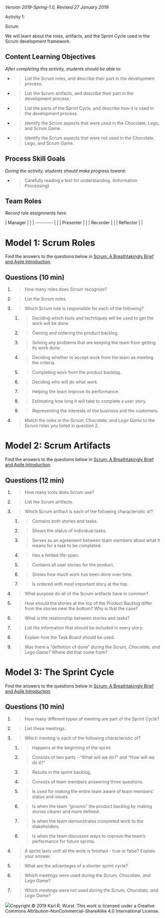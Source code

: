 *Version 2019-Spring-1.0, Revised 27 January 2019*

Activity 1:

Scrum

We will learn about the roles, artifacts, and the Sprint Cycle used in
the Scrum development framework.

## Content Learning Objectives

*After completing this activity, students should be able to:*

  - > List the Scrum roles, and describe their part in the development
    > process.

  - > List the Scrum artifacts, and describe their part in the
    > development process.

  - > List the parts of the Sprint Cycle, and describe how it is used in
    > the development process.

  - > Identify the Scrum aspects that were used in the Chocolate, Lego,
    > and Scrum Game.

  - > Identify the Scrum aspects that were not used in the Chocolate,
    > Lego, and Scrum Game.

##  Process Skill Goals

*During the activity, students should make progress toward:*

  - > Carefully reading a text for understanding. (Information
    > Processing)

## Team Roles

*Record role assignments here.*

| Manager   |  |
| --------- |  |
| Presenter |  |
| Recorder  |  |
| Reflector |  |

# Model 1: Scrum Roles

Find the answers to the questions below in
[<span class="underline">Scrum: A Breathtakingly Brief and Agile
Introduction</span>](https://www.agilelearninglabs.com/resources/scrum-introduction/).

## Questions (10 min)

1.  > How many roles does Scrum recognize?

2.  > List the Scrum roles.

3.  > Which Scrum role is responsible for each of the following?
    
    1.  > Deciding which tools and techniques will be used to get the
        > work will be done.
    
    2.  > Owning and ordering the product backlog.
    
    3.  > Solving any problems that are keeping the team from getting
        > its work done.
    
    4.  > Deciding whether to accept work from the team as meeting the
        > criteria.
    
    5.  > Completing work from the product backlog.
    
    6.  > Deciding who will do what work.
    
    7.  > Helping the team improve its performance.
    
    8.  > Estimating how long it will take to complete a user story.
    
    9.  > Representing the interests of the business and the customers.

4.  > Match the roles in the *Scrum, Chocolate, and Lego Game* to the
    > Scrum roles you listed in question 2.

# Model 2: Scrum Artifacts

Find the answers to the questions below in
[<span class="underline">Scrum: A Breathtakingly Brief and Agile
Introduction</span>](https://www.agilelearninglabs.com/resources/scrum-introduction/).

## Questions (12 min)

1.  > How many tools does Scrum use?

2.  > List the Scrum artifacts.

3.  > Which Scrum artifact is each of the following characteristic of?
    
    1.  > Contains both stories and tasks.
    
    2.  > Shows the status of individual tasks.
    
    3.  > Serves as an agreement between team members about what it
        > means for a task to be completed.
    
    4.  > Has a limited life-span.
    
    5.  > Contains all user stories for the product.
    
    6.  > Shows how much work has been done over time.
    
    7.  > Is ordered with most important story at the top.

4.  > What purpose do all of the Scrum artifacts have in common?

5.  > How should the stories at the top of the Product Backlog differ
    > from the stories near the bottom? Why is that the case?

6.  > What is the relationship between stories and tasks?

7.  > List the information that should be included in every story.

8.  > Explain how the Task Board should be used.

9.  > Was there a “definition of done” during the *Scrum, Chocolate, and
    > Lego Game?* Where did that come from?

# Model 3: The Sprint Cycle

Find the answers to the questions below in
[<span class="underline">Scrum: A Breathtakingly Brief and Agile
Introduction</span>](https://www.agilelearninglabs.com/resources/scrum-introduction/).

## Questions (10 min)

1.  > How many different types of meeting are part of the Sprint Cycle?

2.  > List these meetings.

3.  > Which meeting is each of the following characteristic of?
    
    1.  > Happens at the beginning of the sprint.
    
    2.  > Consists of two parts - “What will we do?” and “How will we do
        > it?”
    
    3.  > Results in the sprint backlog.
    
    4.  > Consists of team members answering three questions.
    
    5.  > Is used for making the entire team aware of team members’
        > status and issues.
    
    6.  > Is when the team “grooms” the product backlog by making
        > stories clearer and more defined.
    
    7.  > Is when the team demonstrates completed work to the
        > stakeholders.
    
    8.  > Is when the team discusses ways to improve the team’s
        > performance for future sprints.

4.  > A sprint lasts until all the work is finished - true or false?
    > Explain your answer.

5.  > What are the advantages of a shorter sprint cycle?

6.  > Which meetings were used during the *Scrum, Chocolate, and Lego
    > Game*?

7.  > Which meetings were not used during the *Scrum, Chocolate, and
    > Lego Game*?

![](media/image1.png)Copyright © 2019 Karl R. Wurst. This work is
licensed under a Creative Commons Attribution-NonCommercial-ShareAlike
4.0 International License.
